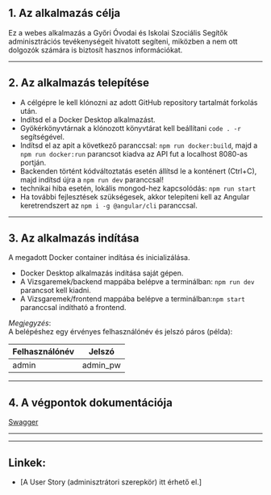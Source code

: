 ## **1. Az alkalmazás célja**

Ez a webes alkalmazás a Győri Óvodai és Iskolai Szociális Segítők adminisztrációs tevékenységeit hivatott segíteni, miközben a nem ott dolgozók számára is biztosít hasznos információkat.

---

## **2. Az alkalmazás telepítése**

- A célgépre le kell klónozni az adott GitHub repository tartalmát forkolás után.
- Indítsd el a Docker Desktop alkalmazást.
- Gyökérkönyvtárnak a klónozott könyvtárat kell beállítani `code . -r` segítségével.
- Indítsd el az apit a következő paranccsal: `npm run docker:build`, majd a `npm run docker:run` parancsot kiadva az API fut a localhost 8080-as portján.
- Backenden történt kódváltoztatás esetén állítsd le a konténert (Ctrl+C), majd indítsd újra a `npm run dev` paranccsal!
- technikai hiba esetén, lokális mongod-hez kapcsolódás: `npm run start`
- Ha további fejlesztések szükségesek, akkor telepíteni kell az Angular keretrendszert az `npm i -g @angular/cli` paranccsal.

---

## **3. Az alkalmazás indítása**

A megadott Docker container indítása és inicializálása.

- Docker Desktop alkalmazás indítása saját gépen.
- A Vizsgaremek/backend mappába belépve a terminálban: `npm run dev` parancsot kell kiadni.
- A Vizsgaremek/frontend mappába belépve a terminálban:`npm start` paranccsal indítható a frontend.

_Megjegyzés_:  
A belépéshez egy érvényes felhasználónév és jelszó páros (példa):

| Felhasználónév | Jelszó   |
| -------------- | -------- |
| admin          | admin_pw |

---

## **4. A végpontok dokumentációja**

[Swagger](https://localhost:3000/api/api-docs)

---

---

## **Linkek:**

- [A User Story (adminisztrátori szerepkör) itt érhető el.]
